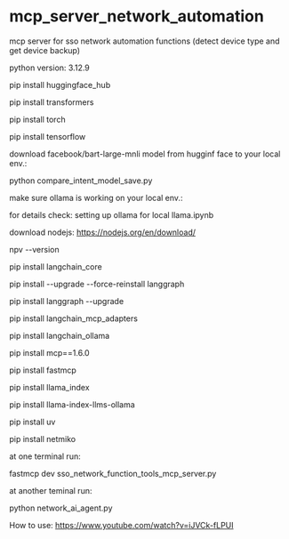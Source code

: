 # mcp_server_network_automation

mcp server for sso network automation functions (detect device type and get device backup)

python version: 3.12.9

pip install huggingface_hub

pip install transformers

pip install torch

pip install tensorflow

download facebook/bart-large-mnli model from hugginf face to your local env.:

python compare_intent_model_save.py

make sure ollama is working on your local env.:

for details check: setting up ollama for local llama.ipynb

download nodejs: https://nodejs.org/en/download/

npv --version

pip install langchain_core

pip install --upgrade --force-reinstall langgraph

pip install langgraph --upgrade

pip install langchain_mcp_adapters

pip install langchain_ollama

pip install mcp==1.6.0

pip install fastmcp

pip install llama_index

pip install llama-index-llms-ollama

pip install uv

pip install netmiko

at one terminal run:

fastmcp dev sso_network_function_tools_mcp_server.py

at another teminal run:

python network_ai_agent.py

How to use:
https://www.youtube.com/watch?v=iJVCk-fLPUI

